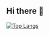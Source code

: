 ## Hi there 👋
[![Top Langs](https://github-readme-stats.vercel.app/api/top-langs/?username=gary-cloud)](https://github.com/anuraghazra/github-readme-stats)
<!--
**gary-cloud/gary-cloud** is a ✨ _special_ ✨ repository because its `README.md` (this file) appears on your GitHub profile.

Here are some ideas to get you started:

- 🔭 I’m currently working on ...
- 🌱 I’m currently learning ...
- 👯 I’m looking to collaborate on ...
- 🤔 I’m looking for help with ...
- 💬 Ask me about ...
- 📫 How to reach me: ...
- 😄 Pronouns: ...
- ⚡ Fun fact: ...
-->
